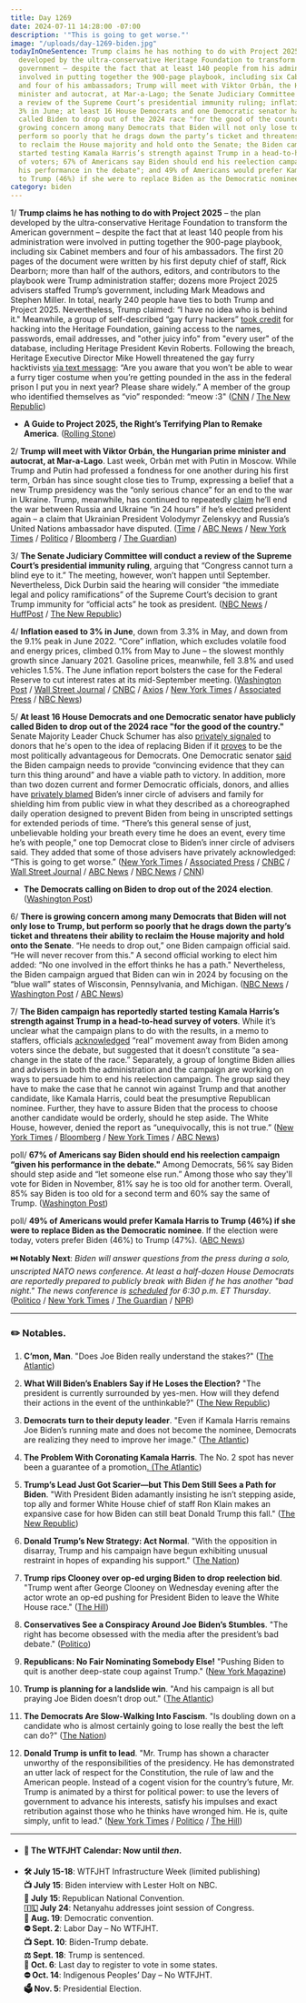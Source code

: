 ```yaml
---
title: Day 1269
date: 2024-07-11 14:28:00 -07:00
description: '"This is going to get worse."'
image: "/uploads/day-1269-biden.jpg"
todayInOneSentence: Trump claims he has nothing to do with Project 2025 – the plan
  developed by the ultra-conservative Heritage Foundation to transform the American
  government – despite the fact that at least 140 people from his administration were
  involved in putting together the 900-page playbook, including six Cabinet members
  and four of his ambassadors; Trump will meet with Viktor Orbán, the Hungarian prime
  minister and autocrat, at Mar-a-Lago; the Senate Judiciary Committee will conduct
  a review of the Supreme Court’s presidential immunity ruling; inflation eased to
  3% in June; at least 16 House Democrats and one Democratic senator have publicly
  called Biden to drop out of the 2024 race "for the good of the country"; there is
  growing concern among many Democrats that Biden will not only lose to Trump, but
  perform so poorly that he drags down the party’s ticket and threatens their ability
  to reclaim the House majority and hold onto the Senate; the Biden campaign has reportedly
  started testing Kamala Harris’s strength against Trump in a head-to-head survey
  of voters; 67% of Americans say Biden should end his reelection campaign “given
  his performance in the debate"; and 49% of Americans would prefer Kamala Harris
  to Trump (46%) if she were to replace Biden as the Democratic nominee.
category: biden
---
```


1/ **Trump claims he has nothing to do with Project 2025** – the plan developed by the ultra-conservative Heritage Foundation to transform the American government – despite the fact that at least 140 people from his administration were involved in putting together the 900-page playbook, including six Cabinet members and four of his ambassadors. The first 20 pages of the document were written by his first deputy chief of staff, Rick Dearborn; more than half of the authors, editors, and contributors to the playbook were Trump administration staffer; dozens more Project 2025 advisers staffed Trump’s government, including Mark Meadows and Stephen Miller. In total, nearly 240 people have ties to both Trump and Project 2025. Nevertheless, Trump claimed: “I have no idea who is behind it." Meanwhile, a group of self-described “gay furry hackers” [took credit](https://www.salon.com/2024/07/10/gay-furry-hackers-claim-credit-for-heritage-foundation-cyberattack/) for hacking into the Heritage Foundation, gaining access to the names, passwords, email addresses, and "other juicy info" from "every user" of the database, including Heritage President Kevin Roberts. Following the breach, Heritage Executive Director Mike Howell threatened the gay furry hacktivists [via text message](https://newrepublic.com/post/183710/project-2025-heritage-foundation-exec-threatens-gay-furry-hackers-texts): “Are you aware that you won’t be able to wear a furry tiger costume when you’re getting pounded in the ass in the federal prison I put you in next year? Please share widely.” A member of the group who identified themselves as “vio” responded: “meow :3" ([CNN](https://www.cnn.com/2024/07/11/politics/trump-allies-project-2025/index.html) / [The New Republic](https://newrepublic.com/post/183706/report-trump-ties-project-2025))

* **A Guide to Project 2025, the Right’s Terrifying Plan to Remake America**. ([Rolling Stone](https://www.rollingstone.com/politics/politics-features/project-2025-plan-remake-america-explained-1235056542/))

2/ **Trump will meet with Viktor Orbán, the Hungarian prime minister and autocrat, at Mar-a-Lago**. Last week, Orbán met with Putin in Moscow. While Trump and Putin had professed a fondness for one another during his first term, Orbán has since sought close ties to Trump, expressing a belief that a new Trump presidency was the “only serious chance” for an end to the war in Ukraine. Trump, meanwhile, has continued to repeatedly [claim](https://apnews.com/article/trump-russia-ukraine-war-un-election-a78ecb843af452b8dda1d52d137ca893) he’ll end the war between Russia and Ukraine “in 24 hours” if he’s elected president again – a claim that Ukrainian President Volodymyr Zelenskyy and Russia’s United Nations ambassador have disputed. ([Time](https://time.com/6997281/viktor-orban-donald-trump-putin-nato/) / [ABC News](https://abcnews.go.com/International/wireStory/hungarys-nationalist-leader-visit-trump-mar-lago-nato-111849420) / [New York Times](https://www.nytimes.com/2024/07/11/us/politics/trump-orban-florida-meeting.html) / [Politico](https://www.politico.com/news/2024/07/11/trump-orban-meeting-florida-nato-00167547) / [Bloomberg](https://www.bloomberg.com/news/articles/2024-07-11/hungary-s-orban-will-visit-trump-in-florida-after-nato-summit?sref=MIBMEEoj) / [The Guardian](https://www.theguardian.com/world/article/2024/jul/11/orban-hungary-pm-trump-meeting))

3/ **The Senate Judiciary Committee will conduct a review of the Supreme Court’s presidential immunity ruling**, arguing that “Congress cannot turn a blind eye to it.” The meeting, however, won’t happen until September. Nevertheless, Dick Durbin said the hearing will consider “the immediate legal and policy ramifications” of the Supreme Court’s decision to grant Trump immunity for “official acts” he took as president. ([NBC News](https://www.nbcnews.com/politics/congress/senate-judiciary-supreme-courts-trump-immunity-rcna161366) / [HuffPost](https://www.huffpost.com/entry/senattrump-immunity-supreme-court_n_668ffa44e4b0877e5b947404) / [The New Republic](https://newrepublic.com/post/183717/dick-durbin-cowardly-supreme-court-thomas-alito))

4/ **Inflation eased to 3% in June**, down from 3.3% in May, and down from the 9.1% peak in June 2022. “Core” inflation, which excludes volatile food and energy prices, climbed 0.1% from May to June – the slowest monthly growth since January 2021. Gasoline prices, meanwhile, fell 3.8% and used vehicles 1.5%. The June inflation report bolsters the case for the Federal Reserve to cut interest rates at its mid-September meeting. ([Washington Post](https://www.washingtonpost.com/business/2024/07/11/cpi-inflation-fed/) / [Wall Street Journal](https://www.wsj.com/economy/central-banking/inflation-june-cpi-report-interest-rate-437fa772?mod=hp_lead_pos1) / [CNBC](https://www.cnbc.com/2024/07/11/cpi-inflation-report-june-2024.html) / [Axios](https://www.axios.com/2024/07/11/cpi-june-2024-inflation-economy) / [New York Times](https://www.nytimes.com/2024/07/11/business/june-inflation-data.html) / [Associated Press](https://apnews.com/article/inflation-prices-rates-economy-federal-reserve-biden-8d15ca77433a1ae072a1e63dfc089f24) / [NBC News](https://www.nbcnews.com/business/economy/inflation-rate-june-2024-interest-rate-cut-when-how-much-rcna160842))

5/ **At least 16 House Democrats and one Democratic senator have publicly called Biden to drop out of the 2024 race "for the good of the country."** Senate Majority Leader Chuck Schumer has also [privately signaled](https://www.axios.com/2024/07/10/schumer-biden-dump-donors-2024-election) to donors that he's open to the idea of replacing Biden if it [proves](https://www.nytimes.com/2024/07/11/us/politics/schumer-biden-democrats-senate.html?smid=url-share) to be the most politically advantageous for Democrats. One Democratic senator [said](https://www.washingtonpost.com/politics/2024/07/10/biden-evidence-defeat-trump-drop-out/) the Biden campaign needs to provide “convincing evidence that they can turn this thing around” and have a viable path to victory. In addition, more than two dozen current and former Democratic officials, donors, and allies have [privately blamed](https://www.cnn.com/2024/07/11/politics/joe-biden-age-decline-democrats-angry/index.html) Biden’s inner circle of advisers and family for shielding him from public view in what they described as a choreographed daily operation designed to prevent Biden from being in unscripted settings for extended periods of time. “There’s this general sense of just, unbelievable holding your breath every time he does an event, every time he’s with people,” one top Democrat close to Biden’s inner circle of advisers said. They added that some of those advisers have privately acknowledged: “This is going to get worse.” ([New York Times](https://www.nytimes.com/live/2024/07/10/us/biden-trump-election) / [Associated Press](https://apnews.com/article/biden-president-trump-election-2024-democrats-9e1781a17b3313f525ef70f8a00c310a) / [CNBC](https://www.cnbc.com/2024/07/11/biden-democrats-election-drop-out.html) / [Wall Street Journal](https://www.wsj.com/politics/elections/biden-tries-to-stop-growing-wave-of-democratic-defections-94eb5afd?mod=hp_lead_pos1) / [ABC News](https://abcnews.go.com/Politics/democrats-who-have-called-on-joe-biden-step-down/story?id=111854551) / [NBC News](https://www.nbcnews.com/politics/2024-election/live-blog/trump-biden-election-2024-live-updates-rcna161050) / [CNN](https://www.cnn.com/politics/live-news/election-2024-campaign-news-07-11-24/index.html))

* **The Democrats calling on Biden to drop out of the 2024 election**. ([Washington Post](https://www.washingtonpost.com/politics/interactive/2024/calls-for-joe-biden-drop-out-election-2024/?itid=sf_elections_elections_2024_e2024-with-integrated-luf_p001_f002))

6/ **There is growing concern among many Democrats that Biden will not only lose to Trump, but perform so poorly that he drags down the party’s ticket and threatens their ability to reclaim the House majority and hold onto the Senate**. “He needs to drop out,” one Biden campaign official said. “He will never recover from this.” A second official working to elect him added: “No one involved in the effort thinks he has a path." Nevertheless, the Biden campaign argued that Biden can win in 2024 by focusing on the “blue wall” states of Wisconsin, Pennsylvania, and Michigan. ([NBC News](https://www.nbcnews.com/politics/2024-election/biden-reelection-insiders-no-path-debate-rcna161296) / [Washington Post](https://www.washingtonpost.com/politics/2024/07/11/election-2024-news-biden-press-conference-nato-summit/) / [ABC News](https://abcnews.go.com/Politics/biden-campaign-lays-path-forward-staff-internal-memo/story?id=111851867))

7/ **The Biden campaign has reportedly started testing Kamala Harris’s strength against Trump in a head-to-head survey of voters**. While it’s unclear what the campaign plans to do with the results, in a memo to staffers, officials [acknowledged](https://www.washingtonpost.com/politics/2024/07/11/election-2024-news-biden-press-conference-nato-summit/#link-E3HMGHGBEBHJ5LYMLK5SSA3NA4) “real” movement away from Biden among voters since the debate, but suggested that it doesn’t constitute “a sea-change in the state of the race.” Separately, a group of longtime Biden allies and advisers in both the administration and the campaign are working on ways to persuade him to end his reelection campaign. The group said they have to make the case that he cannot win against Trump and that another candidate, like Kamala Harris, could beat the presumptive Republican nominee. Further, they have to assure Biden that the process to choose another candidate would be orderly, should he step aside. The White House, however, denied the report as “unequivocally, this is not true.” ([New York Times](https://www.nytimes.com/2024/07/11/us/politics/biden-kamala-harris-poll-trump.html) / [Bloomberg](https://www.bloomberg.com/news/articles/2024-07-11/some-biden-allies-discussing-how-to-get-him-to-step-aside-nyt?srnd=homepage-americas&sref=MIBMEEoj) / [New York Times](https://www.nytimes.com/2024/07/11/us/politics/biden-aides-campaign.html) / [ABC News](https://abcnews.go.com/Politics/biden-campaign-polling-harris-strength-trump/story?id=111853262))

poll/ **67% of Americans say Biden should end his reelection campaign “given his performance in the debate."** Among Democrats, 56% say Biden should step aside and “let someone else run.” Among those who say they'll vote for Biden in November, 81% say he is too old for another term. Overall, 85% say Biden is too old for a second term and 60% say the same of Trump. ([Washington Post](https://www.washingtonpost.com/politics/2024/07/11/poll-biden-drop-out-election/))

poll/ **49% of Americans would prefer Kamala Harris to Trump (46%) if she were to replace Biden as the Democratic nominee**. If the election were today, voters prefer Biden (46%) to Trump (47%). ([ABC News](https://abcnews.go.com/Politics/biden-age-campaign-poll/story?id=111825221))

**⏭️ Notably Next**: *Biden will answer questions from the press during a solo, unscripted NATO news conference. At least a half-dozen House Democrats are reportedly prepared to publicly break with Biden if he has another "bad night." The news conference is [scheduled](https://apnews.com/live/election-biden-trump-campaign-updates-07-11-2024) for 6:30 p.m. ET Thursday*. ([Politico](https://www.politico.com/live-updates/2024/07/11/congress/dems-brace-for-bidens-press-conference-00167587) / [New York Times](https://www.nytimes.com/2024/07/11/us/politics/biden-high-stakes-news-conference.html) / [The Guardian](https://www.theguardian.com/us-news/article/2024/jul/11/biden-fitness-nato-press-conference) / [NPR](https://www.npr.org/2024/07/11/nx-s1-5033845/joe-biden-nato-press-conference))

---

### ✏️ Notables.

 1. **C’mon, Man**. "Does Joe Biden really understand the stakes?" ([The Atlantic](https://www.theatlantic.com/politics/archive/2024/07/biden-digging-in-presidential-race/678961/))

 2. **What Will Biden’s Enablers Say if He Loses the Election?** "The president is currently surrounded by yes-men. How will they defend their actions in the event of the unthinkable?" ([The New Republic](https://newrepublic.com/article/183687/will-bidens-enablers-say-loses-election))

 3. **Democrats turn to their deputy leader**. "Even if Kamala Harris remains Joe Biden’s running mate and does not become the nominee, Democrats are realizing they need to improve her image." ([The Atlantic](https://www.theatlantic.com/politics/archive/2024/07/biden-campaign-kamala-harris/678963/))

 4. **The Problem With Coronating Kamala Harris**. The No. 2 spot has never been a guarantee of a promotion[. (The Atlantic](https://www.theatlantic.com/ideas/archive/2024/07/democratic-nominee-kamala-harris/678940/))

 5. **Trump’s Lead Just Got Scarier—but This Dem Still Sees a Path for Biden**. "With President Biden adamantly insisting he isn’t stepping aside, top ally and former White House chief of staff Ron Klain makes an expansive case for how Biden can still beat Donald Trump this fall." ([The New Republic](https://newrepublic.com/article/183675/trumps-lead-just-got-scarierbut-dem-still-sees-path-biden))

 6. **Donald Trump’s New Strategy: Act Normal**. "With the opposition in disarray, Trump and his campaign have begun exhibiting unusual restraint in hopes of expanding his support." ([The Nation](https://www.thenation.com/article/politics/donald-trumps-new-strategy-act-normal/))

 7. **Trump rips Clooney over op-ed urging Biden to drop reelection bid**. "Trump went after George Clooney on Wednesday evening after the actor wrote an op-ed pushing for President Biden to leave the White House race." ([The Hill](https://thehill.com/homenews/campaign/4765706-donald-trump-george-clooney-joe-biden-withdraw-reelection-bid-2024/))

 8. **Conservatives See a Conspiracy Around Joe Biden’s Stumbles**. "The right has become obsessed with the media after the president’s bad debate." ([Politico](https://www.politico.com/news/magazine/2024/07/11/biden-age-conservatives-conspiracy-00167438))

 9. **Republicans: No Fair Nominating Somebody Else!** "Pushing Biden to quit is another deep-state coup against Trump." ([New York Magazine](https://nymag.com/intelligencer/article/republicans-no-fair-nominating-somebody-else.html))

10. **Trump is planning for a landslide win**. "And his campaign is all but praying Joe Biden doesn’t drop out." ([The Atlantic](https://www.theatlantic.com/politics/archive/2024/07/trump-campain-election-2024-susie-wiles-chris-lacivita/678806/))

11. **The Democrats Are Slow-Walking Into Fascism**. "Is doubling down on a candidate who is almost certainly going to lose really the best the left can do?" ([The Nation](https://www.thenation.com/article/politics/democrats-biden-slow-walking-fascism/))

12. **Donald Trump is unfit to lead**. "Mr. Trump has shown a character unworthy of the responsibilities of the presidency. He has demonstrated an utter lack of respect for the Constitution, the rule of law and the American people. Instead of a cogent vision for the country’s future, Mr. Trump is animated by a thirst for political power: to use the levers of government to advance his interests, satisfy his impulses and exact retribution against those who he thinks have wronged him. He is, quite simply, unfit to lead." ([New York Times](https://www.nytimes.com/interactive/2024/07/11/opinion/editorials/donald-trump-2024-unfit.html) / [Politico](https://www.politico.com/news/2024/07/11/trump-new-york-times-00167529) / [The Hill](https://thehill.com/homenews/media/4766191-ny-times-trump-gop-2024-rnc-biden/))

---

* #### 📅 The WTFJHT Calendar: Now until *then*.

* **🛠️ July 15-18**: WTFJHT Infrastructure Week (limited publishing) \
  **📺 July 15**: Biden interview with Lester Holt on NBC.\
  **🐘 July 15**: Republican National Convention.\
  **🇮🇱 July 24**: Netanyahu addresses joint session of Congress.\
  **🫏 Aug. 19**: Democratic convention.\
  **⛔️ Sept. 2**: Labor Day – No WTFJHT. \
  **📺 Sept. 10**: Biden-Trump debate.\
  **⚖️ Sept. 18**: Trump is sentenced.\
  **📆 Oct. 6**: Last day to register to vote in some states. \
  **⛔️ Oct. 14**: Indigenous Peoples’ Day – No WTFJHT. \
  **🗳️ Nov. 5**: Presidential Election.